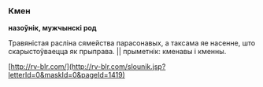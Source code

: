 ### Кмен
**назоўнік, мужчынскі род**

Травяністая расліна сямейства парасонавых, а таксама яе насенне, што скарыстоўваецца як прыправа. || прыметнік: кменавы і кменны.

<a rel="author">[http://rv-blr.com/](http://rv-blr.com/slounik.jsp?letterId=0&maskId=0&pageId=1419)</a>
